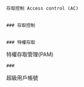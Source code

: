 #
```
存取控制 Access control (AC)


### 存取控制
```


```

### 特權存取
```
特權存取管理(PAM)
```
###
```
超級用戶帳號
```
